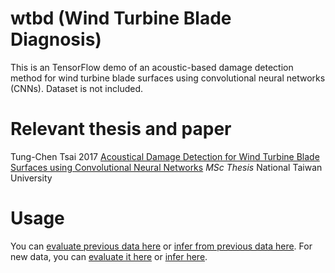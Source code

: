 # wtbd (Wind Turbine Blade Diagnosis)
This is an TensorFlow demo of an acoustic-based damage detection method for wind turbine blade surfaces using convolutional neural networks (CNNs). Dataset is not included.

# Relevant thesis and paper
Tung-Chen Tsai 2017 [Acoustical Damage Detection for Wind Turbine Blade Surfaces using Convolutional Neural Networks](https://www.airitilibrary.com/Publication/alDetailedMesh1?DocID=U0001-0609202116241700) *MSc Thesis* National Taiwan University

# Usage
You can [evaluate previous data here](https://colab.research.google.com/drive/1jwoINRKY3obxTJPDmgcQ7fXWUlFkNvqQ) or [infer from previous data here](https://colab.research.google.com/drive/1c7C3_Z_VdmNDtQ_6H3NcK_CmBhVASpLt).
For new data, you can [evaluate it here](https://colab.research.google.com/drive/1tgvITiaaZn6k289JIvlSr-UEB2oj8hNg?authuser=1) or [infer here](https://colab.research.google.com/drive/1U0zAG3ZrDqPULIK3sBD6KjGkPnjlTPWL?authuser=1).
